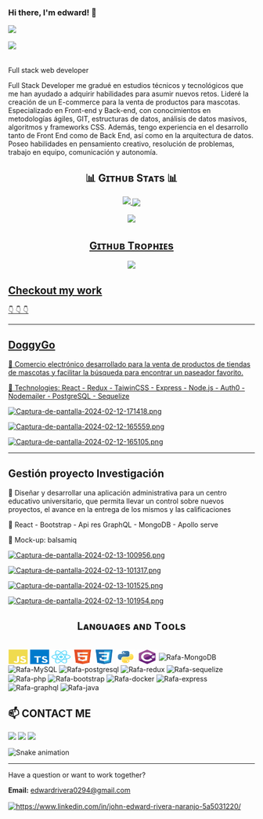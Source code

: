 ### Hi there, I'm  edward! 👾  

<p>
  <a href="https://count.getloli.com/"><img src="https://count.getloli.com/get/@:itgoyo"></a> 
</p>

 <a href="https://youtu.be/HZJEr4qTmv4?si=uX13LTqkWBDVvCsm" target="_blank"><img src="https://img.shields.io/badge/-Youtube-%23E4405F?style=for-the-badge&logo=instagram&logoColor=white" target="_blank"></a> 

 
 <br>
Full stack web developer

Full Stack Developer me gradué en estudios técnicos y tecnológicos que me han ayudado a adquirir habilidades para 
asumir nuevos retos. Lideré la creación de un E-commerce para la venta de productos para mascotas. Especializado en 
Front-end y Back-end, con conocimientos en metodologías ágiles, GIT, estructuras de datos, análisis de datos masivos, 
algoritmos y frameworks CSS. Además, tengo experiencia en el desarrollo tanto de Front End como de Back End, así 
como en la arquitectura de datos. Poseo habilidades en pensamiento creativo, resolución de problemas, trabajo en 
equipo, comunicación y autonomía.   


<h2 align="center">📊 Gɪᴛʜᴜʙ Sᴛᴀᴛs 📊</h2>

<div align="center">  
  <a href="https://github.com/johnedwardrivera">
  <img height="180em" src="https://github-readme-stats.vercel.app/api?username=johnedwardrivera&show_icons=true&theme=dracula&include_all_commits=true&count_private=true"/>  
    <img align="center" src="https://github-readme-streak-stats.herokuapp.com/?user=johnedwardrivera&theme=radical&hide_border=true"/><br><br>


    
  <img height="180em" src="https://github-readme-stats.vercel.app/api/top-langs/?username=johnedwardrivera&layout=compact&langs_count=7&theme=dracula"/>
</div>  

<h2 align="center"> Gɪᴛʜᴜʙ Tʀᴏᴘʜɪᴇs </h2>
 <p align="center">
  <img src="https://github-profile-trophy.vercel.app/?username=johnedwardrivera&theme=dracula&row=2&no-bg=true&column=3&margin-w=15&margin-h=15" />
 <p>


## Checkout my work 
👇
👇
👇    
____________________
## DoggyGo 


📌 Comercio electrónico desarrollado para la venta de productos de tiendas de mascotas y  facilitar la búsqueda para encontrar un paseador favorito. 

🚀 Technologies: 
React - Redux - TaiwinCSS - Express - Node.js - Auth0 - Nodemailer - PostgreSQL - Sequelize   

[![Captura-de-pantalla-2024-02-12-171418.png](https://i.postimg.cc/kgH18g83/Captura-de-pantalla-2024-02-12-171418.png)](https://postimg.cc/zynFY500)

[![Captura-de-pantalla-2024-02-12-165559.png](https://i.postimg.cc/L8ydWS1N/Captura-de-pantalla-2024-02-12-165559.png)](https://postimg.cc/WdJfDQSk) 

[![Captura-de-pantalla-2024-02-12-165105.png](https://i.postimg.cc/rFXtdXzn/Captura-de-pantalla-2024-02-12-165105.png)](https://postimg.cc/s1m28LY7)  


____________________
## Gestión proyecto Investigación  

📌 Diseñar y desarrollar una aplicación administrativa para un centro educativo universitario, que permita llevar un control sobre nuevos proyectos, el avance en la entrega de los mismos y las calificaciones 

🚀 React - Bootstrap - Api res GraphQL - MongoDB - Apollo serve 

🎨 Mock-up: balsamiq 

[![Captura-de-pantalla-2024-02-13-100956.png](https://i.postimg.cc/R0cFR3Zg/Captura-de-pantalla-2024-02-13-100956.png)](https://postimg.cc/CZxSMxD8) 

[![Captura-de-pantalla-2024-02-13-101317.png](https://i.postimg.cc/qMs6wZDs/Captura-de-pantalla-2024-02-13-101317.png)](https://postimg.cc/mtrr2Vsk) 

[![Captura-de-pantalla-2024-02-13-101525.png](https://i.postimg.cc/YCXP4877/Captura-de-pantalla-2024-02-13-101525.png)](https://postimg.cc/cvnh2R6k) 

[![Captura-de-pantalla-2024-02-13-101954.png](https://i.postimg.cc/25RjV4f0/Captura-de-pantalla-2024-02-13-101954.png)](https://postimg.cc/XrL6PBq5) 


<h2 align="center">Lᴀɴɢᴜᴀɢᴇs ᴀɴᴅ Tᴏᴏʟs</h2>

<div style="display: inline_block"><br>
  <img align="center" alt="Rafa-Js" height="30" width="40" src="https://raw.githubusercontent.com/devicons/devicon/master/icons/javascript/javascript-plain.svg">
  <img align="center" alt="Rafa-Ts" height="30" width="40" src="https://raw.githubusercontent.com/devicons/devicon/master/icons/typescript/typescript-plain.svg">
  <img align="center" alt="Rafa-React" height="30" width="40" src="https://raw.githubusercontent.com/devicons/devicon/master/icons/react/react-original.svg">
  <img align="center" alt="Rafa-HTML" height="30" width="40" src="https://raw.githubusercontent.com/devicons/devicon/master/icons/html5/html5-original.svg">
  <img align="center" alt="Rafa-CSS" height="30" width="40" src="https://raw.githubusercontent.com/devicons/devicon/master/icons/css3/css3-original.svg">
  <img align="center" alt="Rafa-Python" height="30" width="40" src="https://raw.githubusercontent.com/devicons/devicon/master/icons/python/python-original.svg">
  <img align="center" alt="Rafa-Csharp" height="30" width="40" src="https://raw.githubusercontent.com/devicons/devicon/master/icons/csharp/csharp-original.svg"> 
   <img align="center" alt="Rafa-MongoDB" height="30" width="40" src="https://devicon-website.vercel.app/api/mongodb/original.svg"> 
   <img align="center" alt="Rafa-MySQL" height="30" width="40" src="https://devicon-website.vercel.app/api/mysql/original.svg"> 
  <img align="center" alt="Rafa-postgresql" height="30" width="40" src="https://devicon-website.vercel.app/api/postgresql/original.svg"> 
   <img align="center" alt="Rafa-redux" height="30" width="40" src="https://devicon-website.vercel.app/api/redux/original.svg"> 
   <img align="center" alt="Rafa-sequelize" height="30" width="40" src="https://devicon-website.vercel.app/api/sequelize/original.svg"> 
   <img align="center" alt="Rafa-php" height="30" width="40" src="https://devicon-website.vercel.app/api/php/original.svg"> 
   <img align="center" alt="Rafa-bootstrap" height="30" width="40" src="https://devicon-website.vercel.app/api/bootstrap/original.svg"> 
   <img align="center" alt="Rafa-docker" height="30" width="40" src="https://devicon-website.vercel.app/api/docker/original.svg"> 
   <img align="center" alt="Rafa-express" height="30" width="40" src="https://devicon-website.vercel.app/api/express/original.svg"> 
   <img align="center" alt="Rafa-graphql" height="30" width="40" src="https://devicon-website.vercel.app/api/graphql/plain.svg"> 
   <img align="center" alt="Rafa-java" height="30" width="40" src="https://devicon-website.vercel.app/api/java/original.svg">  
  
</div> 

  
  ##
  ## 📫 CONTACT ME 
  <div>
  <a href="https://instagram.com/riveraedward242" target="_blank"><img src="https://img.shields.io/badge/-Instagram-%23E4405F?style=for-the-badge&logo=instagram&logoColor=white" target="_blank"></a>
  <a href = "email:edwardrivera0294@gmail.com"><img src="https://img.shields.io/badge/-Gmail-%23333?style=for-the-badge&logo=gmail&logoColor=white" target="_blank"></a>
  <a href="https://www.linkedin.com/in/john-edward-rivera-naranjo-5a5031220" target="_blank"><img src="https://img.shields.io/badge/-LinkedIn-%230077B5?style=for-the-badge&logo=linkedin&logoColor=white" target="_blank"></a> 
    </div>
  
   ![Snake animation](https://github.com/johnedwardrivera/johnedwardrivera/blob/output/github-contribution-grid-snake.svg) 

   ___________________________________________


Have a question or want to work together? 

**Email:** edwardrivera0294@gmail.com 

<a href="https://www.linkedin.com/in/john-edward-rivera-naranjo-5a5031220/" target="blank">
<img align="center" src="https://cdn.jsdelivr.net/npm/simple-icons@3.0.1/icons/linkedin.svg" alt="https://www.linkedin.com/in/john-edward-rivera-naranjo-5a5031220/" height="30" width="40" /></a>

